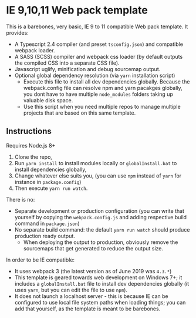 # IE 9,10,11 Web pack template
This is a barebones, very basic, IE 9 to 11 compatible Web pack template. It provides:
* A Typescript 2.4 compiler (and preset `tsconfig.json`) and compatible webpack loader.
* A SASS (SCSS) compiler and webpack css loader (by default outputs the compiled CSS into a separate CSS file).
* Javascript uglify, minification and debug sourcemap output.
* Optional global dependency resolution (via `yarn` installation script)
	- Execute this file to install all dev dependencies globally.
	Because the webpack.config file can resolve npm and yarn pacakges globally, you dont have to have multiple `node_modules` folders taking up valuable disk space.
	- Use this script when you need multiple repos to manage multiple projects that are based on this same template.

## Instructions

Requires Node.js 8+

1. Clone the repo,
2. Run `yarn install` to install modules locally or `globalInstall.bat` to install dependencies globally,
3. Change whatever else suits you, (you can use `npm` instead of `yarn` for instance in `package.config`)
4. Then execute `yarn run watch`.

There is no: 
* Separate development or production configuration (you can write that yourself by copying the `webpack.config.js` and adding respective build command in `package.json`)
* No separate build command: the default `yarn run watch` should produce production ready output. 
	- When deploying the output to production, obviously remove the sourcemaps that get generated to reduce the output size.

In order to be IE compatible:
* It uses webpack 3 (the latest version as of June 2019 was `4.3.*`)
* This template is geared towards web development on Windows 7+; it includes a `globalInstall.bat` file to install dev dependencies globally (it uses `yarn`, but you can edit the file to use `npm`).
* It does not launch a localhost server - this is because IE can be configured to use local file system paths when loading things; you can add that yourself, as the template is meant to be barebones.
